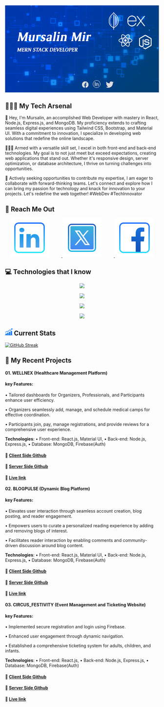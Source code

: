 [![An old rock in the desert](https://raw.githubusercontent.com/mursalinmirme/mursalinmirme/main/Mursalin%20Mir.jpg)](https://www.facebook.com/mursalinmir02/)

## 🤹🏻‍♀️ My Tech Arsenal
🚀 Hey, I'm Mursalin, an accomplished Web Developer with mastery in React, Node.js, Express.js, and MongoDB. My proficiency extends to crafting seamless digital experiences using Tailwind CSS, Bootstrap, and Material UI. With a commitment to innovation, I specialize in developing web solutions that redefine the online landscape.

👨‍💻✨ Armed with a versatile skill set, I excel in both front-end and back-end technologies. My goal is to not just meet but exceed expectations, creating web applications that stand out. Whether it's responsive design, server optimization, or database architecture, I thrive on turning challenges into opportunities.

💼 Actively seeking opportunities to contribute my expertise, I am eager to collaborate with forward-thinking teams. Let's connect and explore how I can bring my passion for technology and knack for innovation to your projects. Let's redefine the web together! #WebDev #TechInnovator

## 🔗 Reach Me Out
<p align="center">
  <a href="https://www.linkedin.com/in/mursalin-mir">
    <img src="https://raw.githubusercontent.com/mursalinmirme/mursalinmirme/main/icons8-linkedin-128%20(1).png" alt="LinkedIn" width="128" height="128" style="margin-right: 40px"/>
  </a>
    <a href="https://twitter.com/mursalinmir02">
    <img src="https://raw.githubusercontent.com/mursalinmirme/mursalinmirme/main/icons8-twitter-128%20(1).png" alt="LinkedIn" width="128" height="128" style="margin-right: 40px"/>
  </a>
  <a href="https://www.facebook.com/mursalinmir02">
    <img src="https://raw.githubusercontent.com/mursalinmirme/mursalinmirme/main/icons8-facebook-128%20(1).png" alt="LinkedIn" width="128" height="128" />
  </a>
</p>

## 💻 Technologies that I know
<p align="center">
  <a href="https://skillicons.dev">
    <img src="https://skillicons.dev/icons?i=react,nodejs,express,mongodb,firebase" />
  </a>
</p>
<p align="center">
  <a href="https://skillicons.dev">
    <img src="https://skillicons.dev/icons?i=js,tailwind,bootstrap,materialui" />
  </a>
</p>
<p align="center">
  <a href="https://skillicons.dev">
    <img src="https://skillicons.dev/icons?i=css,html,vscode" />
  </a>
</p>
<p align="center">
  <a href="https://skillicons.dev">
    <img src="https://skillicons.dev/icons?i=vite" />
  </a>
</p>

## ![!](https://raw.githubusercontent.com/mursalinmirme/mursalinmirme/main/stats.png) Current Stats

[![GitHub Streak](https://github-readme-streak-stats.herokuapp.com?user=mursalinmirme&theme=ocean-gradient&card_width=850)](https://git.io/streak-stats)

## 🦾 My Recent Projects

#### 01. WELLNEX (Healthcare Management Platform)
#### key Features:
   • Tailored dashboards for Organizers, Professionals, and Participants enhance user efficiency.

   • Organizers seamlessly add, manage, and schedule medical camps for effective coordination.

   • Participants join, pay, manage registrations, and provide reviews for a comprehensive user experience.

   <b>Technologies</b>: • Front-end: React.js, Material UI, • Back-end: Node.js, Express.js, • Database: MongoDB, Firebase(Auth)

#### 🔗 <a href=https://github.com/mursalinmirme/wellnex>Client Side Github</a>
#### 🔗 <a href=https://github.com/mursalinmirme/wellnex-server>Server Side Github</a>
#### 🔗 <a href=https://wellnexs.web.app>Live link</a>
#### 02. BLOGPULSE (Dynamic Blog Platform)
#### key Features:
   • Elevates user interaction through seamless account creation, blog posting, and reader engagement.

   • Empowers users to curate a personalized reading experience by adding and removing blogs of interest.

   • Facilitates reader interaction by enabling comments and community-driven discussion around blog content.

   <b>Technologies</b>: • Front-end: React.js, Material UI, • Back-end: Node.js, Express.js, • Database: MongoDB, Firebase(Auth)

#### 🔗 <a href=https://github.com/mursalinmirme/blog-pulse>Client Side Github</a>
#### 🔗 <a href=https://github.com/mursalinmirme/blog-pulse-server>Server Side Github</a>
#### 🔗 <a href=https://blog-pulse.vercel.app>Live link</a>
#### 03. CIRCUS_FESTIVITY (Event Management and Ticketing Website)
#### key Features:
   • Implemented secure registration and login using Firebase.

   • Enhanced user engagement through dynamic navigation.

   • Established a comprehensive ticketing system for adults, children, and infants.

   <b>Technologies</b>: • Front-end: React.js, • Back-end: Node.js, Express.js, • Database: MongoDB, Firebase(Auth)

#### 🔗 <a href=https://github.com/mursalinmirme/circus-festivity>Client Side Github</a>
#### 🔗 <a href=https://github.com/mursalinmirme/circus-festivity-server>Server Side Github</a>
#### 🔗 <a href=https://circus-festivity.web.app>Live link</a>